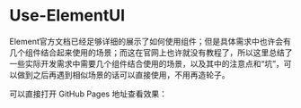 # Use-ElementUI

Element官方文档已经足够详细的展示了如何使用组件；但是具体需求中也许会有几个组件结合起来使用的场景；而这在官网上也许就没有教程了，所以这里总结了一些实际开发需求中需要几个组件结合使用的场景，以及其中的注意点和“坑”，可以做到之后再遇到相似场景的话可以直接使用，不用再造轮子。

可以直接打开 GitHub Pages 地址查看效果：
